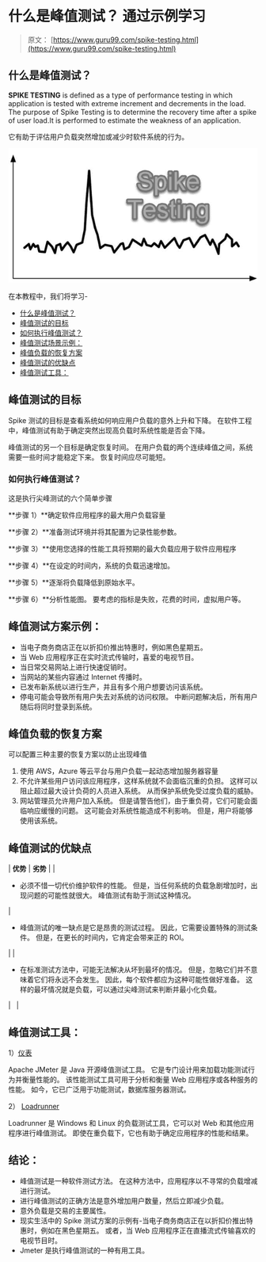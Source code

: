 # 什么是峰值测试？ 通过示例学习

> 原文： [https://www.guru99.com/spike-testing.html](https://www.guru99.com/spike-testing.html)

## 什么是峰值测试？

**SPIKE TESTING** is defined as a type of performance testing in which application is tested with extreme increment and decrements in the load. The purpose of Spike Testing is to determine the recovery time after a spike of user load.It is performed to estimate the weakness of an application.

它有助于评估用户负载突然增加或减少时软件系统的行为。

![](img/a95d51f4e3dfdbb623aadd0269736fb5.png)

在本教程中，我们将学习-

*   [什么是峰值测试？](#1)
*   [峰值测试的目标](#2)
*   [如何执行峰值测试？](#3)
*   [峰值测试场景示例：](#4)
*   [峰值负载的恢复方案](#5)
*   [峰值测试的优缺点](#6)
*   [峰值测试工具：](#7)

## 峰值测试的目标

Spike 测试的目标是查看系统如何响应用户负载的意外上升和下降。 在软件工程中，峰值测试有助于确定突然出现高负载时系统性能是否会下降。

峰值测试的另一个目标是确定恢复时间。 在用户负载的两个连续峰值之间，系统需要一些时间才能稳定下来。 恢复时间应尽可能短。

### 如何执行峰值测试？

这是执行尖峰测试的六个简单步骤

**步骤 1）**确定软件应用程序的最大用户负载容量

**步骤 2）**准备测试环境并将其配置为记录性能参数。

**步骤 3）**使用您选择的性能工具将预期的最大负载应用于软件应用程序

**步骤 4）**在设定的时间内，系统的负载迅速增加。

**步骤 5）**逐渐将负载降低到原始水平。

**步骤 6）**分析性能图。 要考虑的指标是失败，花费的时间，虚拟用户等。

## 峰值测试方案示例：

*   当电子商务商店正在以折扣价推出特惠时，例如黑色星期五。
*   当 Web 应用程序正在实时流式传输时，喜爱的电视节目。
*   当日常交易网站上进行快速促销时。
*   当网站的某些内容通过 Internet 传播时。
*   已发布新系统以进行生产，并且有多个用户想要访问该系统。
*   停电可能会导致所有用户失去对系统的访问权限。 中断问题解决后，所有用户随后将同时登录到系统。

## 峰值负载的恢复方案

可以配置三种主要的恢复方案以防止出现峰值

1.  使用 AWS，Azure 等云平台与用户负载一起动态增加服务器容量
2.  不允许某些用户访问该应用程序，这样系统就不会面临沉重的负担。 这样可以阻止超过最大设计负荷的人员进入系统。 从而保护系统免受过度负载的威胁。
3.  网站管理员允许用户加入系统。 但是请警告他们，由于重负荷，它们可能会面临响应缓慢的问题。 这可能会对系统性能造成不利影响。 但是，用户将能够使用该系统。

## 峰值测试的优缺点

| **优势** | **劣势** |
| 

*   必须不惜一切代价维护软件的性能。 但是，当任何系统的负载急剧增加时，出现问题的可能性就很大。 峰值测试有助于测试这种情况。

 | 

*   峰值测试的唯一缺点是它是昂贵的测试过程。 因此，它需要设置特殊的测试条件。 但是，在更长的时间内，它肯定会带来正的 ROI。

 |
| 

*   在标准测试方法中，可能无法解决从坏到最坏的情况。 但是，忽略它们并不意味着它们将永远不会发生。 因此，每个软件都应为这种可能性做好准备。 这样的最坏情况就是负载，可以通过尖峰测试来判断并最小化负载。

 |   |

## 峰值测试工具：

1）[仪表](/jmeter-tutorials.html)

Apache JMeter 是 Java 开源峰值测试工具。 它是专门设计用来加载功能测试行为并衡量性能的。 该性能测试工具可用于分析和衡量 Web 应用程序或各种服务的性能。 如今，它已广泛用于功能测试，数据库服务器测试。

2） [Loadrunner](/loadrunner-v12-tutorials.html)

Loadrunner 是 Windows 和 Linux 的负载测试工具，它可以对 Web 和其他应用程序进行峰值测试。 即使在重负载下，它也有助于确定应用程序的性能和结果。

## 结论：

*   峰值测试是一种软件测试方法。 在这种方法中，应用程序以不寻常的负载增减进行测试。
*   进行峰值测试的正确方法是意外增加用户数量，然后立即减少负载。
*   意外负载是交易的主要属性。
*   现实生活中的 Spike 测试方案的示例有-当电子商务商店正在以折扣价推出特惠时，例如在黑色星期五。 或者，当 Web 应用程序正在直播流式传输喜欢的电视节目时。
*   Jmeter 是执行峰值测试的一种有用工具。